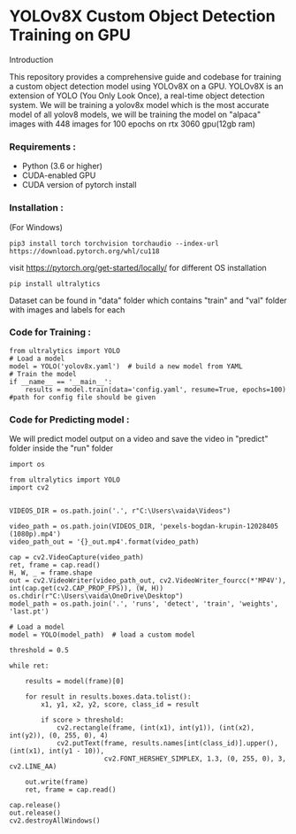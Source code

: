 # YOLOv8X Custom Object Detection Training on GPU


Introduction

This repository provides a comprehensive guide and codebase for training a custom object detection model using YOLOv8X on a GPU. YOLOv8X is an extension of YOLO (You Only Look Once), a real-time object detection system.
We will be training a yolov8x model which is the most accurate model of all yolov8 models, we will be training the model on "alpaca" images with 448 images for 100 epochs on rtx 3060 gpu(12gb ram)


### Requirements :

* Python (3.6 or higher)
* CUDA-enabled GPU
* CUDA version of pytorch install

### Installation :
(For Windows)
```
pip3 install torch torchvision torchaudio --index-url https://download.pytorch.org/whl/cu118
```
visit https://pytorch.org/get-started/locally/ for different OS installation
```
pip install ultralytics
```

Dataset can be found in "data" folder which contains "train" and "val" folder with images and labels for each


### Code for Training :
```
from ultralytics import YOLO
# Load a model
model = YOLO('yolov8x.yaml')  # build a new model from YAML
# Train the model
if __name__ == '__main__':      
    results = model.train(data='config.yaml', resume=True, epochs=100) #path for config file should be given
```

### Code for Predicting model :

We will predict model output on a video and save the video in "predict" folder inside the "run" folder

```
import os

from ultralytics import YOLO
import cv2


VIDEOS_DIR = os.path.join('.', r"C:\Users\vaida\Videos")

video_path = os.path.join(VIDEOS_DIR, 'pexels-bogdan-krupin-12028405 (1080p).mp4')
video_path_out = '{}_out.mp4'.format(video_path)

cap = cv2.VideoCapture(video_path)
ret, frame = cap.read()
H, W, _ = frame.shape
out = cv2.VideoWriter(video_path_out, cv2.VideoWriter_fourcc(*'MP4V'), int(cap.get(cv2.CAP_PROP_FPS)), (W, H))
os.chdir(r"C:\Users\vaida\OneDrive\Desktop")
model_path = os.path.join('.', 'runs', 'detect', 'train', 'weights', 'last.pt')

# Load a model
model = YOLO(model_path)  # load a custom model

threshold = 0.5

while ret:

    results = model(frame)[0]

    for result in results.boxes.data.tolist():
        x1, y1, x2, y2, score, class_id = result

        if score > threshold:
            cv2.rectangle(frame, (int(x1), int(y1)), (int(x2), int(y2)), (0, 255, 0), 4)
            cv2.putText(frame, results.names[int(class_id)].upper(), (int(x1), int(y1 - 10)),
                        cv2.FONT_HERSHEY_SIMPLEX, 1.3, (0, 255, 0), 3, cv2.LINE_AA)

    out.write(frame)
    ret, frame = cap.read()

cap.release()
out.release()
cv2.destroyAllWindows()
```

